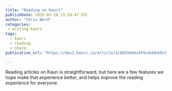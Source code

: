 ```yaml
---
title: "Reading on Kauri"
publishDate: 2019-03-28 13:24:47 UTC
author: "Chris Ward"
categories:
 - writing kauri
tags:
  - kauri
  - reading
  - share
publication_url: "https://dev2.kauri.io/article/1c08250d4c4f4c4eb84d5c064541fd3c"

---
```


Reading articles on Kauri is straightforward, but here are a few features we hope make that experience better, and helps improve the reading experience for everyone.
